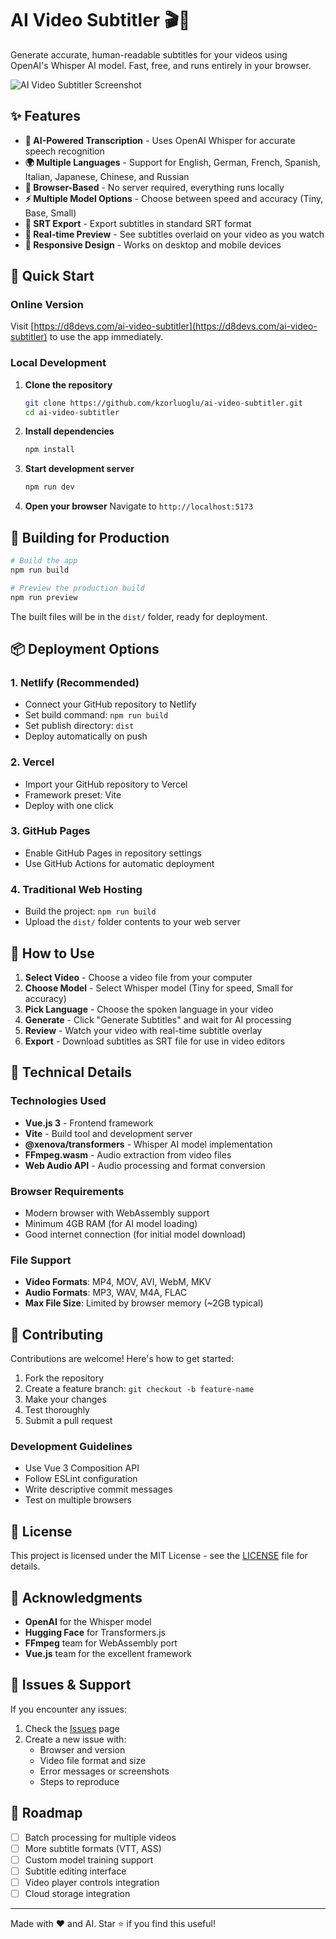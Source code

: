 # AI Video Subtitler 🎬🤖

Generate accurate, human-readable subtitles for your videos using OpenAI's Whisper AI model. Fast, free, and runs entirely in your browser.

![AI Video Subtitler Screenshot](./screenshot.png)

## ✨ Features

- **🎯 AI-Powered Transcription** - Uses OpenAI Whisper for accurate speech recognition
- **🌍 Multiple Languages** - Support for English, German, French, Spanish, Italian, Japanese, Chinese, and Russian
- **📱 Browser-Based** - No server required, everything runs locally
- **⚡ Multiple Model Options** - Choose between speed and accuracy (Tiny, Base, Small)
- **📄 SRT Export** - Export subtitles in standard SRT format
- **🎨 Real-time Preview** - See subtitles overlaid on your video as you watch
- **📱 Responsive Design** - Works on desktop and mobile devices

## 🚀 Quick Start

### Online Version
Visit [https://d8devs.com/ai-video-subtitler](https://d8devs.com/ai-video-subtitler) to use the app immediately.

### Local Development

1. **Clone the repository**
   ```bash
   git clone https://github.com/kzorluoglu/ai-video-subtitler.git
   cd ai-video-subtitler
   ```

2. **Install dependencies**
   ```bash
   npm install
   ```

3. **Start development server**
   ```bash
   npm run dev
   ```

4. **Open your browser**
   Navigate to `http://localhost:5173`

## 🔧 Building for Production

```bash
# Build the app
npm run build

# Preview the production build
npm run preview
```

The built files will be in the `dist/` folder, ready for deployment.

## 📦 Deployment Options

### 1. Netlify (Recommended)
- Connect your GitHub repository to Netlify
- Set build command: `npm run build`
- Set publish directory: `dist`
- Deploy automatically on push

### 2. Vercel
- Import your GitHub repository to Vercel
- Framework preset: Vite
- Deploy with one click

### 3. GitHub Pages
- Enable GitHub Pages in repository settings
- Use GitHub Actions for automatic deployment

### 4. Traditional Web Hosting
- Build the project: `npm run build`
- Upload the `dist/` folder contents to your web server

## 🎯 How to Use

1. **Select Video** - Choose a video file from your computer
2. **Choose Model** - Select Whisper model (Tiny for speed, Small for accuracy)
3. **Pick Language** - Choose the spoken language in your video
4. **Generate** - Click "Generate Subtitles" and wait for AI processing
5. **Review** - Watch your video with real-time subtitle overlay
6. **Export** - Download subtitles as SRT file for use in video editors

## 🔧 Technical Details

### Technologies Used
- **Vue.js 3** - Frontend framework
- **Vite** - Build tool and development server
- **@xenova/transformers** - Whisper AI model implementation
- **FFmpeg.wasm** - Audio extraction from video files
- **Web Audio API** - Audio processing and format conversion

### Browser Requirements
- Modern browser with WebAssembly support
- Minimum 4GB RAM (for AI model loading)
- Good internet connection (for initial model download)

### File Support
- **Video Formats**: MP4, MOV, AVI, WebM, MKV
- **Audio Formats**: MP3, WAV, M4A, FLAC
- **Max File Size**: Limited by browser memory (~2GB typical)

## 🤝 Contributing

Contributions are welcome! Here's how to get started:

1. Fork the repository
2. Create a feature branch: `git checkout -b feature-name`
3. Make your changes
4. Test thoroughly
5. Submit a pull request

### Development Guidelines
- Use Vue 3 Composition API
- Follow ESLint configuration
- Write descriptive commit messages
- Test on multiple browsers

## 📝 License

This project is licensed under the MIT License - see the [LICENSE](LICENSE) file for details.

## 🙏 Acknowledgments

- **OpenAI** for the Whisper model
- **Hugging Face** for Transformers.js
- **FFmpeg** team for WebAssembly port
- **Vue.js** team for the excellent framework

## 🐛 Issues & Support

If you encounter any issues:

1. Check the [Issues](https://github.com/yourusername/ai-video-subtitler/issues) page
2. Create a new issue with:
   - Browser and version
   - Video file format and size
   - Error messages or screenshots
   - Steps to reproduce

## 🚀 Roadmap

- [ ] Batch processing for multiple videos
- [ ] More subtitle formats (VTT, ASS)
- [ ] Custom model training support
- [ ] Subtitle editing interface
- [ ] Video player controls integration
- [ ] Cloud storage integration

---

Made with ❤️ and AI. Star ⭐ if you find this useful!
